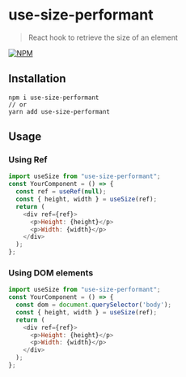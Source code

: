 # use-size-performant

> React hook to retrieve the size of an element

[![NPM](https://img.shields.io/npm/v/use-size-performant.svg)](https://www.npmjs.com/package/use-size-performant) 

## Installation

```
npm i use-size-performant
// or
yarn add use-size-performant
```

## Usage

### Using Ref

```js
import useSize from "use-size-performant";
const YourComponent = () => {
  const ref = useRef(null);
  const { height, width } = useSize(ref);
  return (
    <div ref={ref}>
      <p>Height: {height}</p>
      <p>Width: {width}</p>
    </div>
  );
};
```

### Using DOM elements

```js
import useSize from "use-size-performant";
const YourComponent = () => {
  const dom = document.querySelector('body');
  const { height, width } = useSize(ref);
  return (
    <div ref={ref}>
      <p>Height: {height}</p>
      <p>Width: {width}</p>
    </div>
  );
};
```

